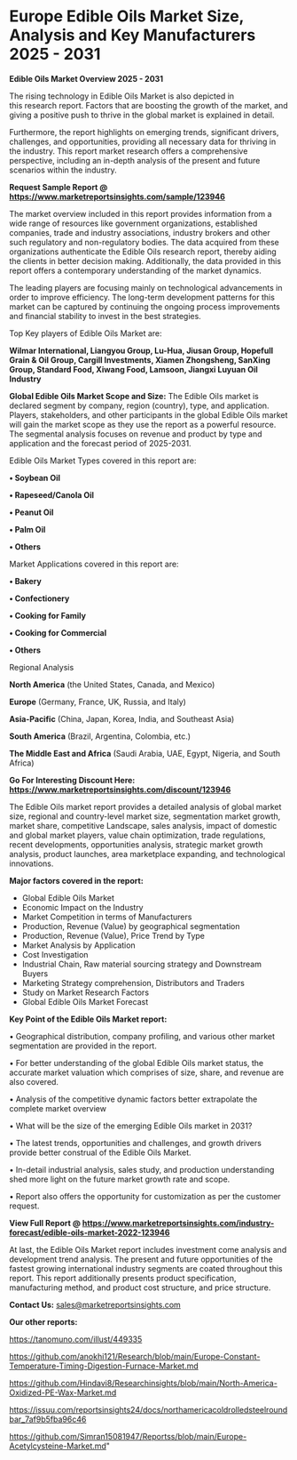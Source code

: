 # Europe Edible Oils Market Size, Analysis and Key Manufacturers 2025 - 2031

<Strong> Edible Oils Market Overview 2025 - 2031</strong>

The rising technology in Edible Oils Market is also depicted in this research report. Factors that are boosting the growth of the market, and giving a positive push to thrive in the global market is explained in detail.

Furthermore, the report highlights on emerging trends, significant drivers, challenges, and opportunities, providing all necessary data for thriving in the industry. This report market research offers a comprehensive perspective, including an in-depth analysis of the present and future scenarios within the industry.

<strong>Request Sample Report @ <a href=https://www.marketreportsinsights.com/sample/123946>https://www.marketreportsinsights.com/sample/123946</a></strong>

The market overview included in this report provides information from a wide range of resources like government organizations, established companies, trade and industry associations, industry brokers and other such regulatory and non-regulatory bodies. The data acquired from these organizations authenticate the Edible Oils research report, thereby aiding the clients in better decision making. Additionally, the data provided in this report offers a contemporary understanding of the market dynamics.

The leading players are focusing mainly on technological advancements in order to improve efficiency. The long-term development patterns for this market can be captured by continuing the ongoing process improvements and financial stability to invest in the best strategies.

Top Key players of Edible Oils Market are:

<strong>Wilmar International, Liangyou Group, Lu-Hua, Jiusan Group, Hopefull Grain & Oil Group, Cargill Investments, Xiamen Zhongsheng, SanXing Group, Standard Food, Xiwang Food, Lamsoon, Jiangxi Luyuan Oil Industry</strong>

<strong><b>Global Edible Oils Market Scope and Size:</b></strong>
The Edible Oils market is declared segment by company, region (country), type, and application. Players, stakeholders, and other participants in the global Edible Oils market will gain the market scope as they use the report as a powerful resource. The segmental analysis focuses on revenue and product by type and application and the forecast period of 2025-2031.

Edible Oils Market Types covered in this report are:

<strong>• Soybean Oil

• Rapeseed/Canola Oil

• Peanut Oil

• Palm Oil

• Others</strong>

Market Applications covered in this report are:

<strong>• Bakery

• Confectionery

• Cooking for Family

• Cooking for Commercial

• Others</strong> 

Regional Analysis

<strong>North America</strong> (the United States, Canada, and Mexico)

<strong>Europe</strong> (Germany, France, UK, Russia, and Italy)

<strong>Asia-Pacific</strong> (China, Japan, Korea, India, and Southeast Asia)

<strong>South America</strong> (Brazil, Argentina, Colombia, etc.)

<strong>The Middle East and Africa</strong> (Saudi Arabia, UAE, Egypt, Nigeria, and South Africa)

<strong>Go For Interesting Discount Here: <a href=https://www.marketreportsinsights.com/discount/123946>https://www.marketreportsinsights.com/discount/123946</a></strong>

The Edible Oils market report provides a detailed analysis of global market size, regional and country-level market size, segmentation market growth, market share, competitive Landscape, sales analysis, impact of domestic and global market players, value chain optimization, trade regulations, recent developments, opportunities analysis, strategic market growth analysis, product launches, area marketplace expanding, and technological innovations.

<strong><b>Major factors covered in the report:</b></strong>
<ul>
  <li>Global Edible Oils Market </li>
  <li>Economic Impact on the Industry</li>
  <li>Market Competition in terms of Manufacturers</li>
  <li>Production, Revenue (Value) by geographical segmentation</li>
  <li>Production, Revenue (Value), Price Trend by Type</li>
  <li>Market Analysis by Application</li>
  <li>Cost Investigation</li>
  <li>Industrial Chain, Raw material sourcing strategy and Downstream Buyers</li>
  <li>Marketing Strategy comprehension, Distributors and Traders</li>
  <li>Study on Market Research Factors</li>
  <li>Global Edible Oils Market Forecast</li>
</ul>

<strong><b>Key Point of the Edible Oils Market report:</b></strong>

• Geographical distribution, company profiling, and various other market segmentation are provided in the report.

• For better understanding of the global Edible Oils market status, the accurate market valuation which comprises of size, share, and revenue are also covered.

• Analysis of the competitive dynamic factors better extrapolate the complete market overview

• What will be the size of the emerging Edible Oils market in 2031?

• The latest trends, opportunities and challenges, and growth drivers provide better construal of the Edible Oils Market.

• In-detail industrial analysis, sales study, and production understanding shed more light on the future market growth rate and scope.

• Report also offers the opportunity for customization as per the customer request.

<strong><b>View Full Report @ <a href=https://www.marketreportsinsights.com/industry-forecast/edible-oils-market-2022-123946>https://www.marketreportsinsights.com/industry-forecast/edible-oils-market-2022-123946</a></b></strong>


At last, the Edible Oils Market report includes investment come analysis and development trend analysis. The present and future opportunities of the fastest growing international industry segments are coated throughout this report. This report additionally presents product specification, manufacturing method, and product cost structure, and price structure.

<strong>Contact Us:</strong>
sales@marketreportsinsights.com

<strong>Our other reports:</strong>

<a href=https://tanomuno.com/illust/449335>https://tanomuno.com/illust/449335</a>

<a href=https://github.com/anokhi121/Research/blob/main/Europe-Constant-Temperature-Timing-Digestion-Furnace-Market.md>https://github.com/anokhi121/Research/blob/main/Europe-Constant-Temperature-Timing-Digestion-Furnace-Market.md</a>

<a href=https://github.com/Hindavi8/Researchinsights/blob/main/North-America-Oxidized-PE-Wax-Market.md>https://github.com/Hindavi8/Researchinsights/blob/main/North-America-Oxidized-PE-Wax-Market.md</a>

<a href=https://issuu.com/reportsinsights24/docs/northamericacoldrolledsteelroundbar_7af9b5fba96c46>https://issuu.com/reportsinsights24/docs/northamericacoldrolledsteelroundbar_7af9b5fba96c46</a>

<a href=https://github.com/Simran15081947/Reportss/blob/main/Europe-Acetylcysteine-Market.md>https://github.com/Simran15081947/Reportss/blob/main/Europe-Acetylcysteine-Market.md</a>"
